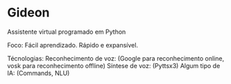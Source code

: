 # Gideon
 Assistente virtual programado em Python

Foco: 
    Fácil aprendizado.
    Rápido e expansível.

Técnologias:
    Reconhecimento de voz: (Google para reconhecimento online, vosk para reconhecimento offline)
    Síntese de voz: (Pyttsx3)
    Algum tipo de IA: (Commands, NLU)